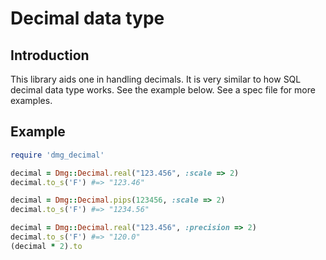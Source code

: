 # Decimal data type

## Introduction

This library aids one in handling decimals. It is very similar to how SQL decimal data type works.
See the example below. See a spec file for more examples.

## Example

``` ruby
require 'dmg_decimal'

decimal = Dmg::Decimal.real("123.456", :scale => 2)
decimal.to_s('F') #=> "123.46"

decimal = Dmg::Decimal.pips(123456, :scale => 2)
decimal.to_s('F') #=> "1234.56"

decimal = Dmg::Decimal.real("123.456", :precision => 2)
decimal.to_s('F') #=> "120.0"
(decimal * 2).to
```